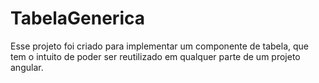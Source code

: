 # TabelaGenerica
Esse projeto foi criado para implementar um componente de tabela, que tem o intuito de poder ser reutilizado em qualquer parte de um projeto angular.
